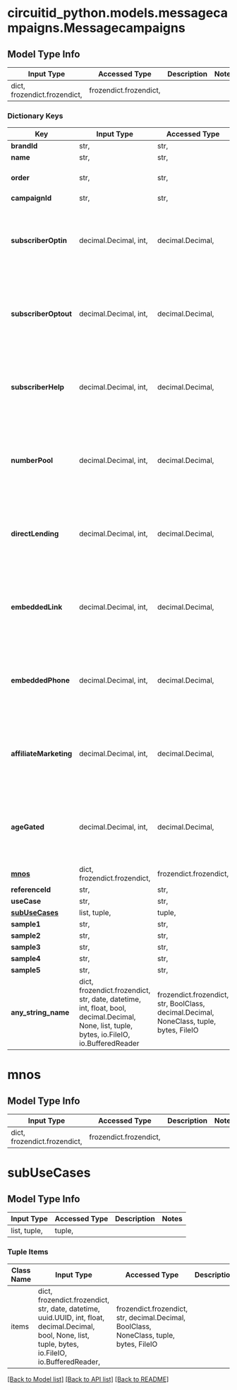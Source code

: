 # circuitid_python.models.messagecampaigns.Messagecampaigns

## Model Type Info
Input Type | Accessed Type | Description | Notes
------------ | ------------- | ------------- | -------------
dict, frozendict.frozendict,  | frozendict.frozendict,  |  | 

### Dictionary Keys
Key | Input Type | Accessed Type | Description | Notes
------------ | ------------- | ------------- | ------------- | -------------
**brandId** | str,  | str,  |  | 
**name** | str,  | str,  |  | 
**order** | str,  | str,  | ObjectId (unique 12 bytes ID) | 
**campaignId** | str,  | str,  |  | [optional] 
**subscriberOptin** | decimal.Decimal, int,  | decimal.Decimal,  |  | [optional] must be one of [1, 0, ] value must be a 32 bit integer
**subscriberOptout** | decimal.Decimal, int,  | decimal.Decimal,  |  | [optional] must be one of [1, 0, ] value must be a 32 bit integer
**subscriberHelp** | decimal.Decimal, int,  | decimal.Decimal,  |  | [optional] must be one of [1, 0, ] value must be a 32 bit integer
**numberPool** | decimal.Decimal, int,  | decimal.Decimal,  |  | [optional] must be one of [1, 0, ] value must be a 32 bit integer
**directLending** | decimal.Decimal, int,  | decimal.Decimal,  |  | [optional] must be one of [1, 0, ] value must be a 32 bit integer
**embeddedLink** | decimal.Decimal, int,  | decimal.Decimal,  |  | [optional] must be one of [1, 0, ] value must be a 32 bit integer
**embeddedPhone** | decimal.Decimal, int,  | decimal.Decimal,  |  | [optional] must be one of [1, 0, ] value must be a 32 bit integer
**affiliateMarketing** | decimal.Decimal, int,  | decimal.Decimal,  |  | [optional] must be one of [1, 0, ] value must be a 32 bit integer
**ageGated** | decimal.Decimal, int,  | decimal.Decimal,  |  | [optional] must be one of [1, 0, ] value must be a 32 bit integer
**[mnos](#mnos)** | dict, frozendict.frozendict,  | frozendict.frozendict,  |  | [optional] 
**referenceId** | str,  | str,  |  | [optional] 
**useCase** | str,  | str,  |  | [optional] 
**[subUseCases](#subUseCases)** | list, tuple,  | tuple,  |  | [optional] 
**sample1** | str,  | str,  |  | [optional] 
**sample2** | str,  | str,  |  | [optional] 
**sample3** | str,  | str,  |  | [optional] 
**sample4** | str,  | str,  |  | [optional] 
**sample5** | str,  | str,  |  | [optional] 
**any_string_name** | dict, frozendict.frozendict, str, date, datetime, int, float, bool, decimal.Decimal, None, list, tuple, bytes, io.FileIO, io.BufferedReader | frozendict.frozendict, str, BoolClass, decimal.Decimal, NoneClass, tuple, bytes, FileIO | any string name can be used but the value must be the correct type | [optional]

# mnos

## Model Type Info
Input Type | Accessed Type | Description | Notes
------------ | ------------- | ------------- | -------------
dict, frozendict.frozendict,  | frozendict.frozendict,  |  | 

# subUseCases

## Model Type Info
Input Type | Accessed Type | Description | Notes
------------ | ------------- | ------------- | -------------
list, tuple,  | tuple,  |  | 

### Tuple Items
Class Name | Input Type | Accessed Type | Description | Notes
------------- | ------------- | ------------- | ------------- | -------------
items | dict, frozendict.frozendict, str, date, datetime, uuid.UUID, int, float, decimal.Decimal, bool, None, list, tuple, bytes, io.FileIO, io.BufferedReader,  | frozendict.frozendict, str, decimal.Decimal, BoolClass, NoneClass, tuple, bytes, FileIO |  | 

[[Back to Model list]](../../README.md#documentation-for-models) [[Back to API list]](../../README.md#documentation-for-api-endpoints) [[Back to README]](../../README.md)

